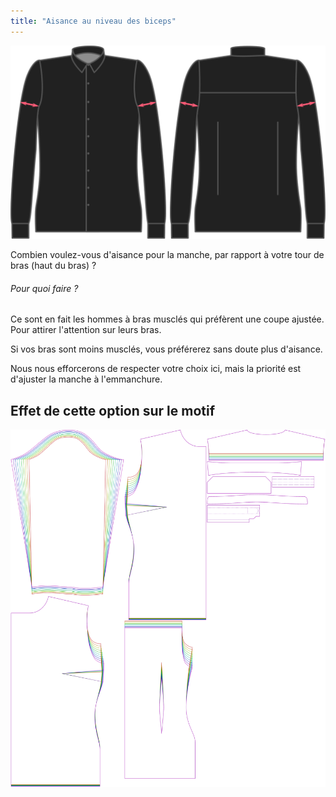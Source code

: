 ```yaml
---
title: "Aisance au niveau des biceps"
---
```


![Aisance au niveau des biceps](./bicepsease.svg)

Combien voulez-vous d'aisance pour la manche, par rapport à votre tour de bras (haut du bras) ?

<Note>

###### Pour quoi faire ?

Ce sont en fait les hommes à bras musclés qui préfèrent une coupe ajustée. Pour attirer l'attention sur leurs bras.

Si vos bras sont moins musclés, vous préférerez sans doute plus d'aisance.

</Note>

<Warning>

Nous nous efforcerons de respecter votre choix ici, mais la priorité est d'ajuster la manche à l'emmanchure.

</Warning>

## Effet de cette option sur le motif

![Cette image montre l'effet de cette option en superposant plusieurs variantes qui ont une valeur différente pour cette option](simone_bicepsease_sample.svg "Effet de cette option sur le motif")
